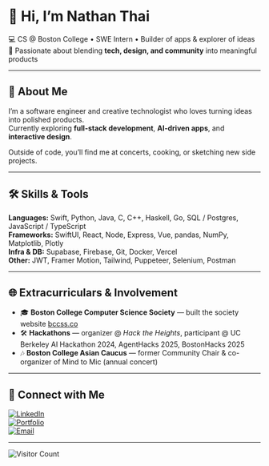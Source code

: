 # 👋 Hi, I’m Nathan Thai  

💻 CS @ Boston College • SWE Intern • Builder of apps & explorer of ideas  
🚀 Passionate about blending **tech, design, and community** into meaningful products  

---

## 🌟 About Me  
I’m a software engineer and creative technologist who loves turning ideas into polished products.  
Currently exploring **full-stack development**, **AI-driven apps**, and **interactive design**.  

Outside of code, you’ll find me at concerts, cooking, or sketching new side projects.  

---

## 🛠️ Skills & Tools  

**Languages:** Swift, Python, Java, C, C++, Haskell, Go, SQL / Postgres, JavaScript / TypeScript  
**Frameworks:** SwiftUI, React, Node, Express, Vue, pandas, NumPy, Matplotlib, Plotly  
**Infra & DB:** Supabase, Firebase, Git, Docker, Vercel  
**Other:** JWT, Framer Motion, Tailwind, Puppeteer, Selenium, Postman 

---

<!--## 📊 Stats  

![Nathan's GitHub stats](https://github-readme-stats.vercel.app/api?username=daganaa&show_icons=true&theme=radical)  
![Top Langs](https://github-readme-stats.vercel.app/api/top-langs/?username=daganaa&layout=compact&theme=radical)  

---
-->

## 🌐 Extracurriculars & Involvement  

- 🎓 **Boston College Computer Science Society** — built the society website [bccss.co](https://bccss.co)  
- 🛠️ **Hackathons** — organizer @ *Hack the Heights*, participant @ UC Berkeley AI Hackathon 2024, AgentHacks 2025, BostonHacks 2025  
- 🎶 **Boston College Asian Caucus** — former Community Chair & co-organizer of Mind to Mic (annual concert)

---

## 🌱 Connect with Me  

[![LinkedIn](https://img.shields.io/badge/LinkedIn-blue?logo=linkedin&logoColor=white)](https://www.linkedin.com/in/nathanthai/)  
[![Portfolio](https://img.shields.io/badge/Website-000?logo=vercel&logoColor=white)](https://nathanthai.dev)  
[![Email](https://img.shields.io/badge/Email-grey?logo=gmail&logoColor=white)](mailto:thainb@bc.edu)  

---

<!--## ✨ Fun Fact  
> “Made with ☕ + ❤️ in Boston”  

 Currently learning **systems design** and building tools that **make student life easier**.  -->

![Visitor Count](https://komarev.com/ghpvc/?username=nathanthai&color=brightgreen)

